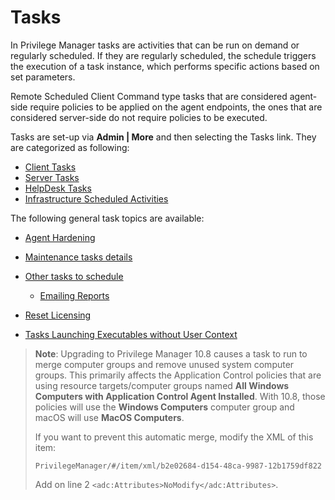 [title]: # (Tasks)
[tags]: # (intro)
[priority]: # (6000)
# Tasks

In Privilege Manager tasks are activities that can be run on demand or regularly scheduled. If they are regularly scheduled, the schedule triggers the execution of a task instance, which performs specific actions based on set parameters.

Remote Scheduled Client Command type tasks that are considered agent-side require policies to be applied on the agent endpoints, the ones that are considered server-side do not require policies to be executed.

Tasks are set-up via __Admin | More__ and then selecting the Tasks link. They are categorized as following:

* [Client Tasks](client/index.md)
* [Server Tasks](server/index.md)
* [HelpDesk Tasks](helpdesk/index.md)
* [Infrastructure Scheduled Activities](infra-structure/index.md)

The following general task topics are available:

* [Agent Hardening](../install/agents/agent-hardening.md)
* [Maintenance tasks details](maintenance.md)
* [Other tasks to schedule](scheduled/index.md)
  
  * [Emailing Reports](scheduled/email-reports.md)
* [Reset Licensing](reset-license.md)
* [Tasks Launching Executables without User Context](launching-exe.md)

>**Note**: Upgrading to Privilege Manager 10.8 causes a task to run to merge computer groups and remove unused system computer groups. This primarily affects the Application Control policies that are using resource targets/computer groups named __All Windows Computers with Application Control Agent Installed__.  With 10.8, those policies will use the __Windows Computers__ computer group and macOS will use __MacOS Computers__.
>
>If you want to prevent this automatic merge, modify the XML of this item:
>
>`PrivilegeManager/#/item/xml/b2e02684-d154-48ca-9987-12b1759df822`
>
>Add on line 2 `<adc:Attributes>NoModify</adc:Attributes>`.
